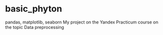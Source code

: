 # basic_phyton
pandas,  matplotlib,  seaborn
My project on the Yandex Practicum course on the topic Data preprocessing
